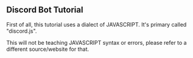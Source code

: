 ## Discord Bot Tutorial

First of all, this tutorial uses a dialect of JAVASCRIPT. It's primary called "discord.js".

This will not be teaching JAVASCRIPT syntax or errors, please refer to a different source/website for that.

